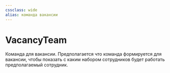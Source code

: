 ```yaml
---
cssclass: wide
alias: команда вакансии
---
```


# VacancyTeam

Команда для вакансии. Предполагается что команда формируется для вакансии, чтобы показать с каким набором сотрудников будет работать предполагаемый сотрудник.